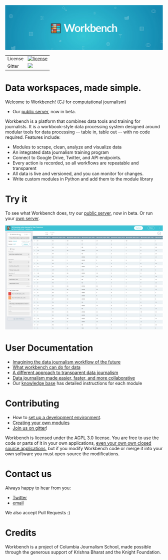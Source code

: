 <div align="center" class='mb-3'>
  <img src="https://github.com/CJWorkbench/cjworkbench/blob/master/assets/images/banner.jpg"><br>
</div>

<table>
  <tr>
    <td>License</td>
    <td>
      <a href="https://github.com/cjworkbench/cjworkbench/blob/master/LICENSE">
        <img src="https://img.shields.io/badge/license-AGPL-blue.svg" alt="license" />
      </a>
    </td>
  </tr>
  <tr>
    <td>Gitter</td>
    <td>
       <a href="https://gitter.im/workbenchdata/Lobby">
        <img src="https://badges.gitter.im/Join%20Chat.svg" />
      </a>
    </td>
  </tr>
</table>

#  Data workspaces, made simple.

Welcome to Workbench! (CJ for computational journalism)

- Our [public server](http://workbenchdata.com), now in beta.

Workbench is a platform that combines data tools and training for journalists. It is a workbook-style data processing system designed around modular tools for data processing -- table in, table out -- with no code required. Features include:

- Modules to scrape, clean, analyze and visualize data
- An integrated data journalism training program
- Connect to Google Drive, Twitter, and API endpoints.
- Every action is recorded, so all workflows are repeatable and transparent
- All data is live and versioned, and you can monitor for changes.
- Write custom modules in Python and add them to the module library

# Try it

To see what Workbench does, try our [public server](http://workbenchdata.org), now in beta. Or run your [own server](https://github.com/CJWorkbench/cjworkbench/wiki/Deployment).

<div align="center">
  <img src="https://github.com/CJWorkbench/cjworkbench/blob/master/assets/images/demoSignup.gif"><br>
</div>

# User Documentation

- [Imagining the data journalism workflow of the future](https://medium.com/@Workbench/seriously-no-more-spreadsheets-imagining-the-data-journalism-workflow-of-the-future-386336e12048)
- [What workbench can do for data](https://medium.com/@Workbench/what-workbench-can-do-for-data-c8534384c978)
- [A different approach to transparent data journalism](https://medium.com/@Workbench/a-different-approach-to-transparent-data-journalism-a019d23595f2)
- [Data journalism made easier, faster, and more collaborative](https://medium.com/@Workbench/data-journalism-made-easier-faster-and-more-collaborative-e33081bf0080)
- Our [knowledge base](http://help.workbenchdata.com/) has detailed instructions for each module

# Contributing

- How to [set up a development environment](https://github.com/CJWorkbench/cjworkbench/wiki/Setting-up-a-development-environment).
- [Creating your own modules](https://github.com/CJWorkbench/cjworkbench/wiki/Creating-A-Module)
- [Join us on gitter](https://gitter.im/workbenchdata/Lobby)!

Workbench is licensed under the AGPL 3.0 license. You are free to use the code or parts of it in your own applications, [even your own own closed source applications](https://softwareengineering.stackexchange.com/questions/107883/agpl-what-you-can-do-and-wh), but if you modify Workbench code or merge it into your own software you must open-source the modifications.

# Contact us
Always happy to hear from you:
 - [Twitter](https://twitter.com/workbenchdata)
 - [email](mailto:hello@workbenchdata.org)

 We also accept Pull Requests :)

# Credits
Workbench is a project of Columbia Journalism School, made possible through the generous support of Krishna Bharat and the Knight Foundation.
